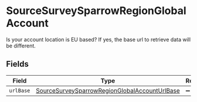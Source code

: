 # SourceSurveySparrowRegionGlobalAccount

Is your account location is EU based? If yes, the base url to retrieve data will be different.


## Fields

| Field                                                                                                                 | Type                                                                                                                  | Required                                                                                                              | Description                                                                                                           |
| --------------------------------------------------------------------------------------------------------------------- | --------------------------------------------------------------------------------------------------------------------- | --------------------------------------------------------------------------------------------------------------------- | --------------------------------------------------------------------------------------------------------------------- |
| `urlBase`                                                                                                             | [SourceSurveySparrowRegionGlobalAccountUrlBase](../../models/shared/SourceSurveySparrowRegionGlobalAccountUrlBase.md) | :heavy_minus_sign:                                                                                                    | N/A                                                                                                                   |